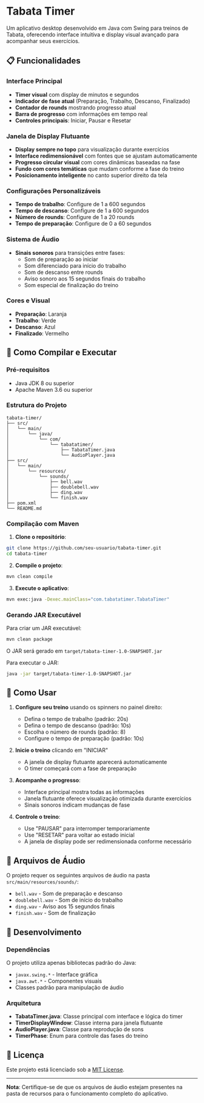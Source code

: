 # Tabata Timer

Um aplicativo desktop desenvolvido em Java com Swing para treinos de Tabata, oferecendo interface intuitiva e display visual avançado para acompanhar seus exercícios.

## 📋 Funcionalidades

### Interface Principal
- **Timer visual** com display de minutos e segundos
- **Indicador de fase atual** (Preparação, Trabalho, Descanso, Finalizado)
- **Contador de rounds** mostrando progresso atual
- **Barra de progresso** com informações em tempo real
- **Controles principais**: Iniciar, Pausar e Resetar

### Janela de Display Flutuante
- **Display sempre no topo** para visualização durante exercícios
- **Interface redimensionável** com fontes que se ajustam automaticamente
- **Progresso circular visual** com cores dinâmicas baseadas na fase
- **Fundo com cores temáticas** que mudam conforme a fase do treino
- **Posicionamento inteligente** no canto superior direito da tela

### Configurações Personalizáveis
- **Tempo de trabalho**: Configure de 1 a 600 segundos
- **Tempo de descanso**: Configure de 1 a 600 segundos  
- **Número de rounds**: Configure de 1 a 20 rounds
- **Tempo de preparação**: Configure de 0 a 60 segundos

### Sistema de Áudio
- **Sinais sonoros** para transições entre fases:
  - Som de preparação ao iniciar
  - Som diferenciado para início do trabalho
  - Som de descanso entre rounds
  - Aviso sonoro aos 15 segundos finais do trabalho
  - Som especial de finalização do treino

### Cores e Visual
- **Preparação**: Laranja
- **Trabalho**: Verde
- **Descanso**: Azul
- **Finalizado**: Vermelho

## 🚀 Como Compilar e Executar

### Pré-requisitos
- Java JDK 8 ou superior
- Apache Maven 3.6 ou superior

### Estrutura do Projeto
```
tabata-timer/
├── src/
│   └── main/
│       └── java/
│           └── com/
│               └── tabatatimer/
│                   ├── TabataTimer.java
│                   └── AudioPlayer.java
├── src/
│   └── main/
│       └── resources/
│           └── sounds/
│               ├── bell.wav
│               ├── doublebell.wav
│               ├── ding.wav
│               └── finish.wav
├── pom.xml
└── README.md
```

### Compilação com Maven

1. **Clone o repositório**:
```bash
git clone https://github.com/seu-usuario/tabata-timer.git
cd tabata-timer
```

2. **Compile o projeto**:
```bash
mvn clean compile
```

3. **Execute o aplicativo**:
```bash
mvn exec:java -Dexec.mainClass="com.tabatatimer.TabataTimer"
```

### Gerando JAR Executável

Para criar um JAR executável:

```bash
mvn clean package
```

O JAR será gerado em `target/tabata-timer-1.0-SNAPSHOT.jar`

Para executar o JAR:

```bash
java -jar target/tabata-timer-1.0-SNAPSHOT.jar
```

## 🎯 Como Usar

1. **Configure seu treino** usando os spinners no painel direito:
   - Defina o tempo de trabalho (padrão: 20s)
   - Defina o tempo de descanso (padrão: 10s)
   - Escolha o número de rounds (padrão: 8)
   - Configure o tempo de preparação (padrão: 10s)

2. **Inicie o treino** clicando em "INICIAR"
   - A janela de display flutuante aparecerá automaticamente
   - O timer começará com a fase de preparação

3. **Acompanhe o progresso**:
   - Interface principal mostra todas as informações
   - Janela flutuante oferece visualização otimizada durante exercícios
   - Sinais sonoros indicam mudanças de fase

4. **Controle o treino**:
   - Use "PAUSAR" para interromper temporariamente
   - Use "RESETAR" para voltar ao estado inicial
   - A janela de display pode ser redimensionada conforme necessário

## 📁 Arquivos de Áudio

O projeto requer os seguintes arquivos de áudio na pasta `src/main/resources/sounds/`:

- `bell.wav` - Som de preparação e descanso
- `doublebell.wav` - Som de início do trabalho
- `ding.wav` - Aviso aos 15 segundos finais
- `finish.wav` - Som de finalização

## 🔧 Desenvolvimento

### Dependências
O projeto utiliza apenas bibliotecas padrão do Java:
- `javax.swing.*` - Interface gráfica
- `java.awt.*` - Componentes visuais
- Classes padrão para manipulação de áudio

### Arquitetura
- **TabataTimer.java**: Classe principal com interface e lógica do timer
- **TimerDisplayWindow**: Classe interna para janela flutuante
- **AudioPlayer.java**: Classe para reprodução de sons
- **TimerPhase**: Enum para controle das fases do treino

## 📝 Licença

Este projeto está licenciado sob a [MIT License](LICENSE).

---

**Nota**: Certifique-se de que os arquivos de áudio estejam presentes na pasta de recursos para o funcionamento completo do aplicativo.
